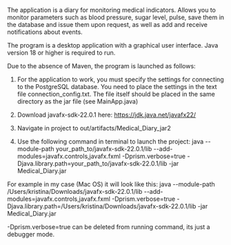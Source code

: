 The application is a diary for monitoring medical indicators. Allows you to monitor parameters such as blood pressure, sugar level, pulse, save them in the database and issue them upon request, as well as add and receive notifications about events.

The program is a desktop application with a graphical user interface. Java version 18 or higher is required to run.

Due to the absence of Maven, the program is launched as follows:
1. For the application to work, you must specify the settings for connecting to the PostgreSQL database. You need to place the settings in the text file connection_config.txt. The file itself should be placed in the same directory as the jar file (see MainApp.java)
   
2. Download javafx-sdk-22.0.1 here:
   https://jdk.java.net/javafx22/

3. Navigate in project to out/artifacts/Medical_Diary_jar2
   
4. Use the following command in terminal to launch the project:
java --module-path your_path_to/javafx-sdk-22.0.1/lib --add-modules=javafx.controls,javafx.fxml -Dprism.verbose=true -Djava.library.path=your_path_to/javafx-sdk-22.0.1/lib -jar Medical_Diary.jar

For example in my case (Mac OS) it will look like this:
java --module-path /Users/kristina/Downloads/javafx-sdk-22.0.1/lib --add-modules=javafx.controls,javafx.fxml -Dprism.verbose=true -Djava.library.path=/Users/kristina/Downloads/javafx-sdk-22.0.1/lib -jar Medical_Diary.jar

-Dprism.verbose=true can be deleted from running command, its just a debugger mode.
